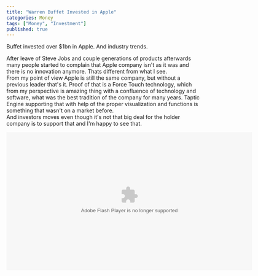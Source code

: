 ```yaml
---
title: "Warren Buffet Invested in Apple"
categories: Money
tags: ["Money", "Investment"]
published: true
---
```


Buffet invested over $1bn in Apple. And industry trends.  
  
After leave of Steve Jobs and couple generations of products afterwards many people started to complain that Apple company isn't as it was and there is no innovation anymore. 
Thats different from what I see.   
From my point of view Apple is still the same company, but without a previous leader that's it. Proof of that is a Force Touch technology, which from my perspective is amazing thing with a confluence of technology and software, what was the best tradition of the company for many years. Taptic Engine supporting that with help of the proper visualization and functions is something that wasn't on a market before.  
And investors moves even though it's not that big deal for the holder company is to support that and I'm happy to see that.

<object id="flashObj" width="640" height="360" classid="clsid:D27CDB6E-AE6D-11cf-96B8-444553540000" codebase="http://download.macromedia.com/pub/shockwave/cabs/flash/swflash.cab#version=9,0,47,0"><param name="movie" value="http://c.brightcove.com/services/viewer/federated_f9?isVid=1&isUI=1" /><param name="bgcolor" value="#FFFFFF" /><param name="flashVars" value="videoId=4903447302001&linkBaseURL=http%3A%2F%2Fvideo.ft.com%2Fv%2F4903447302001&playerID=754609517001&playerKey=AQ~~,AAAACxbljZk~,eD0zYozylZ0BsBE0lwVQCchDhI4xG0tl&domain=embed&dynamicStreaming=true" /><param name="base" value="http://admin.brightcove.com" /><param name="seamlesstabbing" value="false" /><param name="allowFullScreen" value="true" /><param name="swLiveConnect" value="true" /><param name="allowScriptAccess" value="always" /><embed class="shadow" src="http://c.brightcove.com/services/viewer/federated_f9?isVid=1&isUI=1" bgcolor="#FFFFFF" flashVars="videoId=4903447302001&linkBaseURL=http%3A%2F%2Fvideo.ft.com%2Fv%2F4903447302001&playerID=754609517001&playerKey=AQ~~,AAAACxbljZk~,eD0zYozylZ0BsBE0lwVQCchDhI4xG0tl&domain=embed&dynamicStreaming=true" base="http://admin.brightcove.com" name="flashObj" width="640" height="360" seamlesstabbing="false" type="application/x-shockwave-flash" allowFullScreen="true" allowScriptAccess="always" swLiveConnect="true" pluginspage="http://www.macromedia.com/shockwave/download/index.cgi?P1_Prod_Version=ShockwaveFlash" /></object>
